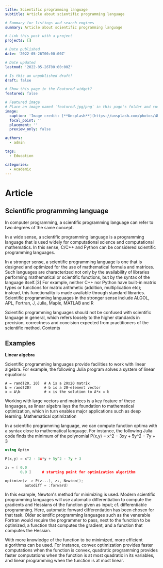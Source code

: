 ```yaml
---
title: Scientific programming language
subtitle: Article about scientific programming language

# Summary for listings and search engines
summary: Article about scientific programming language

# Link this post with a project
projects: []

# Date published
date: '2022-05-26T00:00:00Z'

# Date updated
lastmod: '2022-05-26T00:00:00Z'

# Is this an unpublished draft?
draft: false

# Show this page in the Featured widget?
featured: false

# Featured image
# Place an image named `featured.jpg/png` in this page's folder and customize its options here.
image:
  caption: 'Image credit: [**Unsplash**](https://unsplash.com/photos/4hbJ-eymZ1o)'
  focal_point: ''
  placement: ''
  preview_only: false

authors:
  - admin

tags:
  - Education

categories:
  - Academic
---
```


# Article

## Scientific programming language

In computer programming, a scientific programming language can refer to two degrees of the same concept.

In a wide sense, a scientific programming language is a programming language that is used widely for computational science and computational mathematics. In this sense, C/C++ and Python can be considered scientific programming languages.

In a stronger sense, a scientific programming language is one that is designed and optimized for the use of mathematical formula and matrices. Such languages are characterized not only by the availability of libraries performing mathematical or scientific functions, but by the syntax of the language itself.[3] For example, neither C++ nor Python have built-in matrix types or functions for matrix arithmetic (addition, multiplication etc); instead, this functionality is made available through standard libraries. Scientific programming languages in the stronger sense include ALGOL, APL, Fortran, J, Julia, Maple, MATLAB and R

Scientific programming languages should not be confused with scientific language in general, which refers loosely to the higher standards in precision, correctness and concision expected from practitioners of the scientific method.
Contents

## Examples

**Linear algebra**

Scientific programming languages provide facilities to work with linear algebra. For example, the following Julia program solves a system of linear equations:

	A = rand(20, 20)  # A is a 20x20 matrix
	b = rand(20)      # b is a 20-element vector
	x = A\b           # x is the solution to A*x = b

Working with large vectors and matrices is a key feature of these languages, as linear algebra lays the foundation to mathematical optimization, which in turn enables major applications such as deep learning.
Mathematical optimization

In a scientific programming language, we can compute function optima with a syntax close to mathematical language. For instance, the following Julia code finds the minimum of the polynomial P(x,y) = x^2 − 3xy + 5y^2 − 7y + 3 

```C++
using Optim

P(x,y) = x^2 - 3x*y + 5y^2 - 7y + 3

z₀ = [ 0.0
       0.0 ]     # starting point for optimization algorithm

optimize(z -> P(z...), z₀, Newton();
         autodiff = :forward)
```

In this example, Newton's method for minimizing is used. Modern scientific programming languages will use automatic differentiation to compute the gradients and Hessians of the function given as input; cf. differentiable programming. Here, automatic forward differentiation has been chosen for that task. Older scientific programming languages such as the venerable Fortran would require the programmer to pass, next to the function to be optimized, a function that computes the gradient, and a function that computes the Hessian.

With more knowledge of the function to be minimized, more efficient algorithms can be used. For instance, convex optimization provides faster computations when the function is convex, quadratic programming provides faster computations when the function is at most quadratic in its variables, and linear programming when the function is at most linear. 
